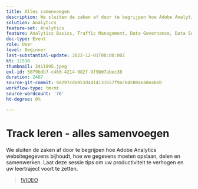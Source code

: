 ```yaml
---
title: Alles samenvoegen
description: We sluiten de zaken af door te begrijpen hoe Adobe Analytics websitegegevens bijhoudt, hoe we gegevens moeten opslaan, delen en samenwerken. Laat deze sessie tips om uw productiviteit te verhogen en uw leertraject voort te zetten.
solution: Analytics
feature-set: Analytics
feature: Analytics Basics, Traffic Management, Data Governance, Data Sources, Data Configuration and Collection
doc-type: Event
role: User
level: Beginner
last-substantial-update: 2022-12-01T00:00:00Z
kt: 11538
thumbnail: 3411895.jpeg
exl-id: 5079bdb7-c460-4214-982f-9f9b07abec38
duration: 2467
source-git-commit: 9a297cda953d4414131657f9ac84580aea0eabeb
workflow-type: tm+mt
source-wordcount: '76'
ht-degree: 0%

---
```


# Track leren - alles samenvoegen

We sluiten de zaken af door te begrijpen hoe Adobe Analytics websitegegevens bijhoudt, hoe we gegevens moeten opslaan, delen en samenwerken. Laat deze sessie tips om uw productiviteit te verhogen en uw leertraject voort te zetten.

>[!VIDEO](https://video.tv.adobe.com/v/3411895/?quality=12&learn=on)
